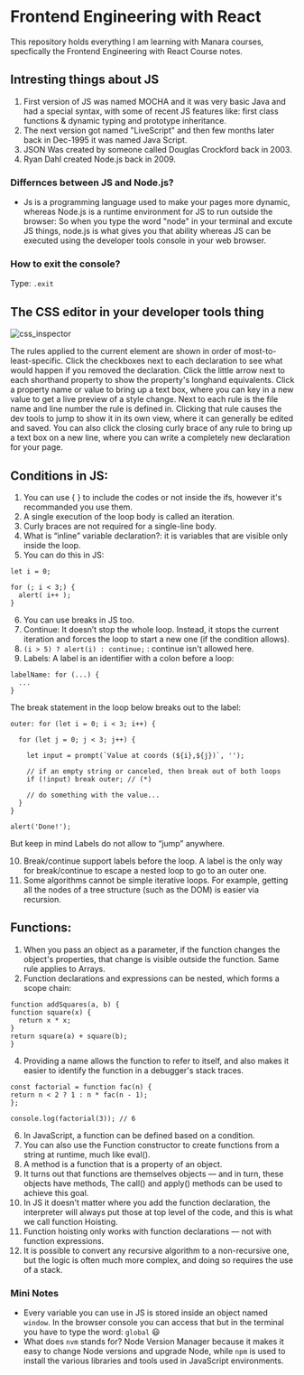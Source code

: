 # Frontend Engineering with React
This repository holds everything I am learning with Manara courses, specfically the Frontend Engineering with React Course notes.

## Intresting things about JS
1. First version of JS was named MOCHA and it was very basic Java and had a special syntax, with some of recent JS features like: first class functions & dynamic typing and prototype inheritance.
2. The next version got named "LiveScript" and then few months later back in Dec-1995 it was named Java Script.
3. JSON Was created by someone called Douglas Crockford back in 2003.
4. Ryan Dahl created Node.js back in 2009.

### Differnces between JS and Node.js?
- Js is a programming language used to make your pages more dynamic, whereas Node.js is a runtime environment for JS to run outside the browser:
  So when you type the word "node" in your terminal and excute JS things, node.js is what gives you that ability whereas JS can be executed using the developer tools console in your web browser.
### How to exit the console?
Type: ```.exit```

## The CSS editor in your developer tools thing
![css_inspector](https://github.com/user-attachments/assets/b0565acc-e495-44d4-8696-63b32e7439ae)

The rules applied to the current element are shown in order of most-to-least-specific.
Click the checkboxes next to each declaration to see what would happen if you removed the declaration.
Click the little arrow next to each shorthand property to show the property's longhand equivalents.
Click a property name or value to bring up a text box, where you can key in a new value to get a live preview of a style change.
Next to each rule is the file name and line number the rule is defined in. Clicking that rule causes the dev tools to jump to show it in its own view, where it can generally be edited and saved.
You can also click the closing curly brace of any rule to bring up a text box on a new line, where you can write a completely new declaration for your page.

## Conditions in JS:
1. You can use { } to include the codes or not inside the ifs, however it's recommanded you use them.
2. A single execution of the loop body is called an iteration.
3. Curly braces are not required for a single-line body.
4. What is “inline” variable declaration?: it is variables that are visible only inside the loop.
5. You can do this in JS:
```
let i = 0;

for (; i < 3;) {
  alert( i++ );
}
```
6. You can use breaks in JS too.
7. Continue: It doesn’t stop the whole loop. Instead, it stops the current iteration and forces the loop to start a new one (if the condition allows).
8. ``` (i > 5) ? alert(i) : continue; ``` : continue isn't allowed here.
9. Labels: A label is an identifier with a colon before a loop:
```
labelName: for (...) {
  ...
}
```
The break <labelName> statement in the loop below breaks out to the label:
```
outer: for (let i = 0; i < 3; i++) {

  for (let j = 0; j < 3; j++) {

    let input = prompt(`Value at coords (${i},${j})`, '');

    // if an empty string or canceled, then break out of both loops
    if (!input) break outer; // (*)

    // do something with the value...
  }
}

alert('Done!');
```
But keep in mind Labels do not allow to “jump” anywhere.

10. Break/continue support labels before the loop. A label is the only way for break/continue to escape a nested loop to go to an outer one.
11. Some algorithms cannot be simple iterative loops. For example, getting all the nodes of a tree structure (such as the DOM) is easier via recursion.

## Functions:
1. When you pass an object as a parameter, if the function changes the object's properties, that change is visible outside the function. Same rule applies to Arrays.
2. Function declarations and expressions can be nested, which forms a scope chain:
  ```
function addSquares(a, b) {
  function square(x) {
    return x * x;
  }
  return square(a) + square(b);
}
```
4. Providing a name allows the function to refer to itself, and also makes it easier to identify the function in a debugger's stack traces.
  ```
const factorial = function fac(n) {
  return n < 2 ? 1 : n * fac(n - 1);
};

console.log(factorial(3)); // 6
```
6. In JavaScript, a function can be defined based on a condition.
7. You can also use the Function constructor to create functions from a string at runtime, much like eval().
8. A method is a function that is a property of an object.
9. It turns out that functions are themselves objects — and in turn, these objects have methods, The call() and apply() methods can be used to achieve this goal.
10. In JS it doesn't matter where you add the function declaration, the interpreter will always put those at top level of the code, and this is what we call function Hoisting.
11. Function hoisting only works with function declarations — not with function expressions.
12. It is possible to convert any recursive algorithm to a non-recursive one, but the logic is often much more complex, and doing so requires the use of a stack.

### Mini Notes
- Every variable you can use in JS is stored inside an object named ```window```. In the browser console you can access that but in the terminal you have to type the word: ```global``` 😃
- What does ```nvm``` stands for?
  Node Version Manager because it makes it easy to change Node versions and upgrade Node, while ```npm``` is used to install the various libraries and tools used in JavaScript environments.
